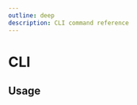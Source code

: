 ```yaml
---
outline: deep
description: CLI command reference
---
```

# CLI

<script setup lang="ts">
import {data as docs} from "./cli.data.js";
const commandDoc = docs.index;
</script>

<p v-html="commandDoc.description"></p>

## Usage
<div v-html="commandDoc.usageHtml"></div>
<div v-html="commandDoc.options"></div>
